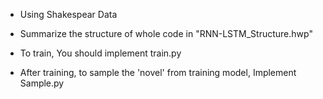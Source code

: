 - Using Shakespear Data


- Summarize the structure of whole code in "RNN-LSTM_Structure.hwp"



- To train, You should implement train.py


- After training, to sample the 'novel' from training model, Implement Sample.py

